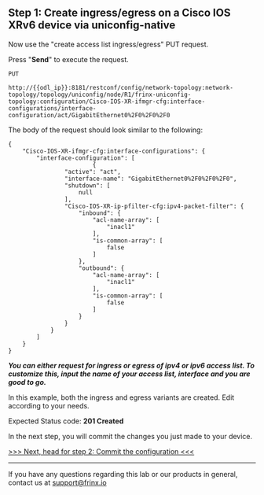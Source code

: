 ## Step 1: Create ingress/egress on a Cisco IOS XRv6 device via uniconfig-native

Now use the "create access list ingress/egress" PUT request.


Press "**Send**" to execute the request.

```
PUT

http://{{odl_ip}}:8181/restconf/config/network-topology:network-topology/topology/uniconfig/node/R1/frinx-uniconfig-topology:configuration/Cisco-IOS-XR-ifmgr-cfg:interface-configurations/interface-configuration/act/GigabitEthernet0%2F0%2F0%2F0
```


The body of the request should look similar to the following:

```
{
    "Cisco-IOS-XR-ifmgr-cfg:interface-configurations": {
        "interface-configuration": [
                        {
                "active": "act",
                "interface-name": "GigabitEthernet0%2F0%2F0%2F0",
                "shutdown": [
                    null
                ],
                "Cisco-IOS-XR-ip-pfilter-cfg:ipv4-packet-filter": {
                    "inbound": {
                        "acl-name-array": [
                            "inacl1"
                        ],
                        "is-common-array": [
                            false
                        ]
                    },
                    "outbound": {
                        "acl-name-array": [
                            "inacl1"
                        ],
                        "is-common-array": [
                            false
                        ]
                    }
                }
            }
        ]
    }
}
```

***You can either request for ingress or egress of ipv4 or ipv6 access list.
To customize this, input the name of your access list, interface and you are good to go.***

In this example, both the ingress and egress variants are created. Edit according to your needs.

Expected Status code: **201 Created**

In the next step, you will commit the changes you just made to your device.

[>>> Next, head for step 2: Commit the configuration <<<](8.md)

---
If you have any questions regarding this lab or our products in general, contact us at [support@frinx.io](mailto:support@frinx.io)